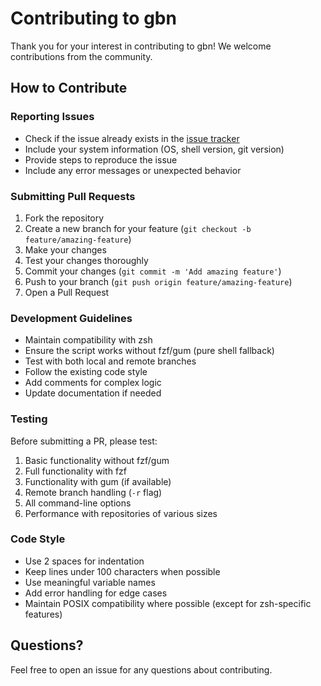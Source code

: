 # Contributing to gbn

Thank you for your interest in contributing to gbn! We welcome contributions from the community.

## How to Contribute

### Reporting Issues

- Check if the issue already exists in the [issue tracker](https://github.com/muneebshahid/gbn/issues)
- Include your system information (OS, shell version, git version)
- Provide steps to reproduce the issue
- Include any error messages or unexpected behavior

### Submitting Pull Requests

1. Fork the repository
2. Create a new branch for your feature (`git checkout -b feature/amazing-feature`)
3. Make your changes
4. Test your changes thoroughly
5. Commit your changes (`git commit -m 'Add amazing feature'`)
6. Push to your branch (`git push origin feature/amazing-feature`)
7. Open a Pull Request

### Development Guidelines

- Maintain compatibility with zsh
- Ensure the script works without fzf/gum (pure shell fallback)
- Test with both local and remote branches
- Follow the existing code style
- Add comments for complex logic
- Update documentation if needed

### Testing

Before submitting a PR, please test:

1. Basic functionality without fzf/gum
2. Full functionality with fzf
3. Functionality with gum (if available)
4. Remote branch handling (`-r` flag)
5. All command-line options
6. Performance with repositories of various sizes

### Code Style

- Use 2 spaces for indentation
- Keep lines under 100 characters when possible
- Use meaningful variable names
- Add error handling for edge cases
- Maintain POSIX compatibility where possible (except for zsh-specific features)

## Questions?

Feel free to open an issue for any questions about contributing.
